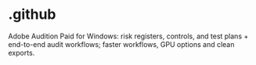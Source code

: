 # .github
Adobe Audition Paid for Windows: risk registers, controls, and test plans + end-to-end audit workflows; faster workflows, GPU options and clean exports.

